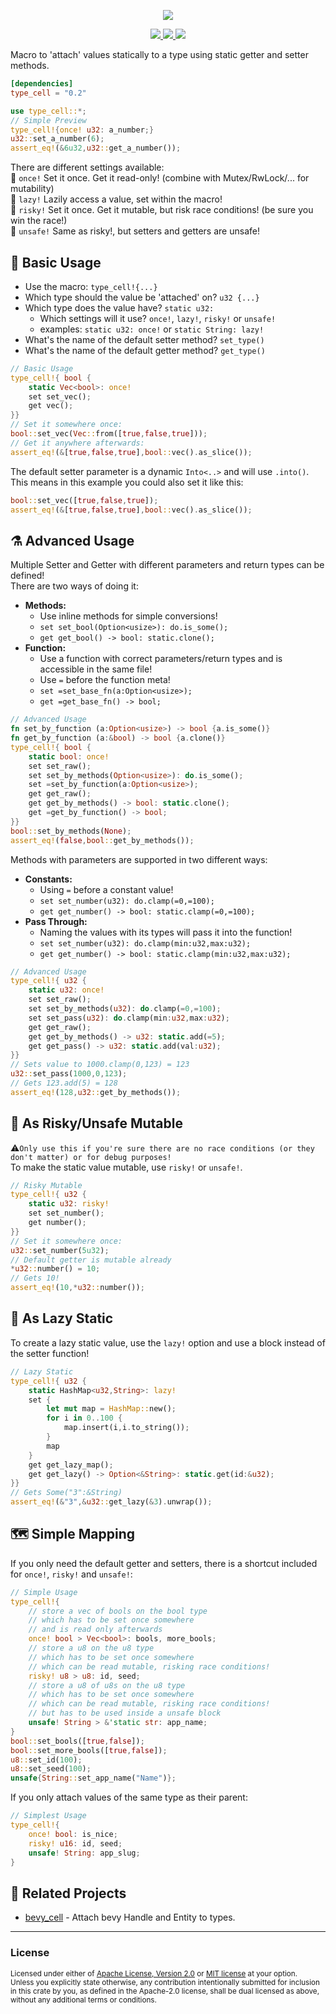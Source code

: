 <p align="center">
    <img src="https://user-images.githubusercontent.com/78398528/282165324-e99cae4c-ce93-402c-949f-3f48708a716b.gif">
</p>
<p align="center">
    <a href="https://github.com/dekirisu/type_cell" style="position:relative">
        <img src="https://img.shields.io/badge/github-dekirisu/type_cell-ee6677">
    </a>
    <a href="https://crates.io/crates/type_cell" style="position:relative">
        <img src="https://img.shields.io/crates/v/type_cell">
    </a>
    <a href="https://docs.rs/type_cell" style="position:relative">
        <img src="https://img.shields.io/docsrs/type_cell">
    </a>
</p>

Macro to 'attach' values statically to a type using static getter and setter methods.
```toml
[dependencies]
type_cell = "0.2"
```
```rust
use type_cell::*;
// Simple Preview 
type_cell!{once! u32: a_number;} 
u32::set_a_number(6);
assert_eq!(&6u32,u32::get_a_number());
```
There are different settings available: <br>
🌟 `once!` Set it once. Get it read-only! (combine with Mutex/RwLock/... for mutability)<br>
🦥 `lazy!` Lazily access a value, set within the macro!<br>
🏁 `risky!` Set it once. Get it mutable, but risk race conditions! (be sure you win the race!)<br>
👹 `unsafe!` Same as risky!, but setters and getters are unsafe! 

## 🧱 Basic Usage
- Use the macro: `type_cell!{...}`
- Which type should the value be 'attached' on? `u32 {...}`
- Which type does the value have? `static u32:`
    - Which settings will it use? `once!`, `lazy!`, `risky!` or `unsafe!`
    - examples: `static u32: once!` or `static String: lazy!`
- What's the name of the default setter method? `set_type()`
- What's the name of the default getter method? `get_type()`

```rust
// Basic Usage 
type_cell!{ bool {
    static Vec<bool>: once!
    set set_vec();
    get vec();
}}
// Set it somewhere once:
bool::set_vec(Vec::from([true,false,true]));
// Get it anywhere afterwards:
assert_eq!(&[true,false,true],bool::vec().as_slice());
```
The default setter parameter is a dynamic `Into<..>` and will use `.into()`.<br>
This means in this example you could also set it like this:
```rust
bool::set_vec([true,false,true]);
assert_eq!(&[true,false,true],bool::vec().as_slice());
```
## ⚗ Advanced Usage
Multiple Setter and Getter with different parameters and return types can be defined! <br>
There are two ways of doing it:
- **Methods:** 
    - Use inline methods for simple conversions!
    - `set set_bool(Option<usize>): do.is_some();`
    - `get get_bool() -> bool: static.clone();`
- **Function:** 
    - Use a function with correct parameters/return types and is accessible in the same file!
    - Use `=` before the function meta!
    - `set =set_base_fn(a:Option<usize>);` 
    - `get =get_base_fn() -> bool;`
```rust
// Advanced Usage 
fn set_by_function (a:Option<usize>) -> bool {a.is_some()}
fn get_by_function (a:&bool) -> bool {a.clone()}
type_cell!{ bool {
    static bool: once!
    set set_raw();
    set set_by_methods(Option<usize>): do.is_some();
    set =set_by_function(a:Option<usize>);
    get get_raw();
    get get_by_methods() -> bool: static.clone();
    get =get_by_function() -> bool;
}}
bool::set_by_methods(None);
assert_eq!(false,bool::get_by_methods());
```
Methods with parameters are supported in two different ways:
- **Constants:**
    - Using `=` before a constant value!
    - `set set_number(u32): do.clamp(=0,=100);`
    - `get get_number() -> bool: static.clamp(=0,=100);`
- **Pass Through:**
    - Naming the values with its types will pass it into the function!
    - `set set_number(u32): do.clamp(min:u32,max:u32);`
    - `get get_number() -> bool: static.clamp(min:u32,max:u32);`
```rust
// Advanced Usage 
type_cell!{ u32 {
    static u32: once!
    set set_raw();
    set set_by_methods(u32): do.clamp(=0,=100);
    set set_pass(u32): do.clamp(min:u32,max:u32);
    get get_raw();
    get get_by_methods() -> u32: static.add(=5);
    get get_pass() -> u32: static.add(val:u32);
}}
// Sets value to 1000.clamp(0,123) = 123
u32::set_pass(1000,0,123); 
// Gets 123.add(5) = 128
assert_eq!(128,u32::get_by_methods());
```
## 👹 As Risky/Unsafe Mutable
⚠`Only use this if you're sure there are no race conditions (or they don't matter) or for debug purposes!`<br>
To make the static value mutable, use `risky!` or `unsafe!`.
```rust
// Risky Mutable
type_cell!{ u32 {
    static u32: risky!
    set set_number();
    get number();
}}
// Set it somewhere once:
u32::set_number(5u32);
// Default getter is mutable already
*u32::number() = 10;
// Gets 10!
assert_eq!(10,*u32::number());
```

## 🦥 As Lazy Static
To create a lazy static value, use the `lazy!` option and use a block instead of the setter function!
```rust
// Lazy Static
type_cell!{ u32 {
    static HashMap<u32,String>: lazy!
    set {
        let mut map = HashMap::new();
        for i in 0..100 {
            map.insert(i,i.to_string());
        }
        map
    }
    get get_lazy_map();
    get get_lazy() -> Option<&String>: static.get(id:&u32);
}}
// Gets Some("3":&String)
assert_eq!(&"3",&u32::get_lazy(&3).unwrap());
```
## 🗺 Simple Mapping
If you only need the default getter and setters, there is a shortcut included for `once!`, `risky!` and `unsafe!`:
```rust
// Simple Usage
type_cell!{
    // store a vec of bools on the bool type
    // which has to be set once somewhere 
    // and is read only afterwards
    once! bool > Vec<bool>: bools, more_bools;
    // store a u8 on the u8 type
    // which has to be set once somewhere 
    // which can be read mutable, risking race conditions!
    risky! u8 > u8: id, seed;
    // store a u8 of u8s on the u8 type
    // which has to be set once somewhere 
    // which can be read mutable, risking race conditions!
    // but has to be used inside a unsafe block
    unsafe! String > &'static str: app_name;
}
bool::set_bools([true,false]);
bool::set_more_bools([true,false]);
u8::set_id(100);
u8::set_seed(100);
unsafe{String::set_app_name("Name")};
```
If you only attach values of the same type as their parent:
```rust
// Simplest Usage
type_cell!{
    once! bool: is_nice;
    risky! u16: id, seed;
    unsafe! String: app_slug;
}
```
## 🔗 Related Projects
- <a href="https://crates.io/crates/bevy_cell">bevy_cell</a> - Attach bevy Handle and Entity to types.
---
### License
<sup>
Licensed under either of <a href="LICENSE-APACHE">Apache License, Version
2.0</a> or <a href="LICENSE-MIT">MIT license</a> at your option.
</sup>
<br>
<sub>
Unless you explicitly state otherwise, any contribution intentionally submitted
for inclusion in this crate by you, as defined in the Apache-2.0 license, shall
be dual licensed as above, without any additional terms or conditions.
</sub>